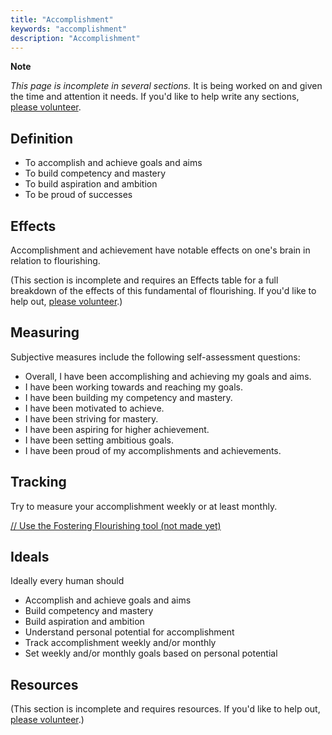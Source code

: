 ```yaml
---
title: "Accomplishment"
keywords: "accomplishment"
description: "Accomplishment"
---
```


**Note**

_This page is incomplete in several sections._ It is being worked on and given the time and attention it needs. If you'd like to help write any sections, [please volunteer](https://docs.google.com/forms/d/e/1FAIpQLSefwCNdvxgpY6hQZ-FEnwmCHdZFOCD5WXwIMNeKmSDVSh9A2g/viewform?usp=pp_url&entry.1605531621=Accomplishment).

## Definition

- To accomplish and achieve goals and aims
- To build competency and mastery
- To build aspiration and ambition
- To be proud of successes

## Effects

Accomplishment and achievement have notable effects on one's brain in relation to flourishing.

(This section is incomplete and requires an Effects table for a full breakdown of the effects of this fundamental of flourishing. If you'd like to help out, [please volunteer](https://docs.google.com/forms/d/e/1FAIpQLSefwCNdvxgpY6hQZ-FEnwmCHdZFOCD5WXwIMNeKmSDVSh9A2g/viewform?usp=pp_url&entry.1605531621=Accomplishment&entry.136454288=Effects).)

## Measuring

Subjective measures include the following self-assessment questions:

- Overall, I have been accomplishing and achieving my goals and aims.
- I have been working towards and reaching my goals.
- I have been building my competency and mastery.
- I have been motivated to achieve.
- I have been striving for mastery.
- I have been aspiring for higher achievement.
- I have been setting ambitious goals.
- I have been proud of my accomplishments and achievements.

## Tracking

Try to measure your accomplishment weekly or at least monthly.

[// Use the Fostering Flourishing tool (not made yet)](#/)

## Ideals

Ideally every human should

- Accomplish and achieve goals and aims
- Build competency and mastery
- Build aspiration and ambition
- Understand personal potential for accomplishment
- Track accomplishment weekly and/or monthly
- Set weekly and/or monthly goals based on personal potential

## Resources

(This section is incomplete and requires resources. If you'd like to help out, [please volunteer](https://docs.google.com/forms/d/e/1FAIpQLSefwCNdvxgpY6hQZ-FEnwmCHdZFOCD5WXwIMNeKmSDVSh9A2g/viewform?usp=pp_url&entry.1605531621=Accomplishment&entry.136454288=Resources).)
